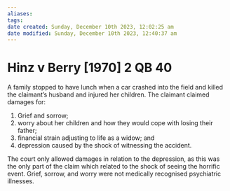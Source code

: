 ```yaml
---
aliases: 
tags: 
date created: Sunday, December 10th 2023, 12:02:25 am
date modified: Sunday, December 10th 2023, 12:40:37 am
---
```


# Hinz v Berry [1970] 2 QB 40

A family stopped to have lunch when a car crashed into the field and killed the claimant’s husband and injured her children. The claimant claimed damages for:

1. Grief and sorrow;
2. worry about her children and how they would cope with losing their father;
3. financial strain adjusting to life as a widow; and
4. depression caused by the shock of witnessing the accident.

The court only allowed damages in relation to the depression, as this was the only part of the claim which related to the shock of seeing the horrific event. Grief, sorrow, and worry were not medically recognised psychiatric illnesses.
